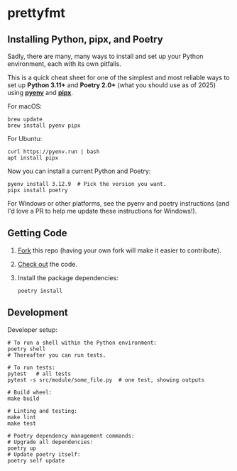<!-- TEMPLATE README -- REPLACE THIS OR FILL IT IN -->

# prettyfmt

## Installing Python, pipx, and Poetry

Sadly, there are many, many ways to install and set up your Python environment, each
with its own pitfalls.

This is a quick cheat sheet for one of the simplest and most reliable ways to set up
**Python 3.11+** and **Poetry 2.0+** (what you should use as of 2025) using
[**pyenv**](https://github.com/pyenv/pyenv) and
[**pipx**](https://github.com/pypa/pipx).

For macOS:

```shell
brew update
brew install pyenv pipx
```

For Ubuntu:

```shell
curl https://pyenv.run | bash
apt install pipx
```

Now you can install a current Python and Poetry:

```shell
pyenv install 3.12.9  # Pick the version you want.
pipx install poetry
```

For Windows or other platforms, see the pyenv and poetry instructions (and I'd love a PR
to help me update these instructions for Windows!).

## Getting Code

1. [Fork](https://github.com/jlevy/kmd/fork) this repo (having your own fork will make
   it easier to contribute).

2. [Check out](https://docs.github.com/en/repositories/creating-and-managing-repositories/cloning-a-repository)
   the code.

3. Install the package dependencies:

   ```shell
   poetry install
   ```

## Development

Developer setup:

```shell
# To run a shell within the Python environment:
poetry shell
# Thereafter you can run tests.

# To run tests:
pytest   # all tests
pytest -s src/module/some_file.py  # one test, showing outputs

# Build wheel:
make build

# Linting and testing:
make lint
make test

# Poetry dependency management commands:
# Upgrade all dependencies:
poetry up
# Update poetry itself: 
poetry self update
```
